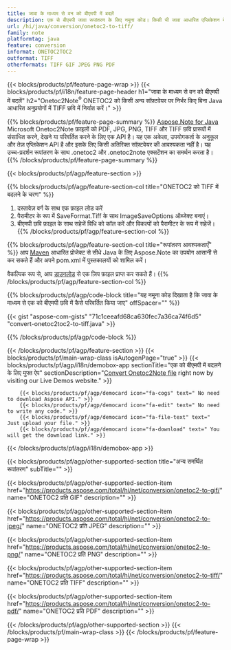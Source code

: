 ```yaml
---
title: जावा के माध्यम से वन को बीएमपी में बदलें
description: एक से बीएमपी जावा रूपांतरण के लिए नमूना कोड। किसी भी जावा आधारित एप्लिकेशन में बैच वन फाइल से बीएमपी रूपांतरण के लिए एपीआई उदाहरण कोड का उपयोग करें। 
url: /hi/java/conversion/onetoc2-to-tiff/
family: note
platformtag: java
feature: conversion
informat: ONETOC2TOC2
outformat: TIFF
otherformats: TIFF GIF JPEG PNG PDF
---
```

{{< blocks/products/pf/feature-page-wrap >}}
{{< blocks/products/pf/i18n/feature-page-header h1="जावा के माध्यम से वन को बीएमपी में बदलें" h2="Onetoc2Note<sup>&reg;</sup> ONETOC2 को किसी अन्य सॉफ़्टवेयर पर निर्भर किए बिना Java आधारित अनुप्रयोगों में TIFF छवि में निर्यात करें।" >}}

{{% blocks/products/pf/feature-page-summary %}}
[Aspose.Note for Java](https://products.aspose.com/note/java/) Microsoft Onetoc2Note फ़ाइलों को PDF, JPG, PNG, TIFF और TIFF छवि प्रारूपों में संसाधित करने, देखने या परिवर्तित करने के लिए एक API है। यह एक अकेला, उपयोगकर्ता के अनुकूल और तेज़ एप्लिकेशन API है और इसके लिए किसी अतिरिक्त सॉफ़्टवेयर की आवश्यकता नहीं है। यह उच्च-प्रदर्शन रूपांतरण के साथ .onetoc2 और .onetoc2note एक्सटेंशन का समर्थन करता है।
{{% /blocks/products/pf/feature-page-summary  %}}

{{< blocks/products/pf/agp/feature-section >}}

{{% blocks/products/pf/agp/feature-section-col title="ONETOC2 को TIFF में बदलने के चरण" %}}
1. दस्तावेज़ वर्ग के साथ एक फ़ाइल लोड करें
2. पैरामीटर के रूप में SaveFormat.Tiff के साथ ImageSaveOptions ऑब्जेक्ट बनाएं।
3. बीएमपी छवि फ़ाइल के साथ सहेजें विधि को कॉल करें और विकल्पों को पैरामीटर के रूप में सहेजें।
{{% /blocks/products/pf/agp/feature-section-col %}}

{{% blocks/products/pf/agp/feature-section-col title="रूपांतरण आवश्यकताएँ" %}}
आप [Maven](https://repository.aspose.com/webapp/#/artifacts/browse/tree/General/repo/com/aspose/aspose-note) आधारित प्रोजेक्ट से सीधे Java के लिए Aspose.Note का उपयोग आसानी से कर सकते हैं और अपने pom.xml में पुस्तकालयों को शामिल करें।

वैकल्पिक रूप से, आप [डाउनलोड](https://downloads.aspose.com/note/java) से एक ज़िप फ़ाइल प्राप्त कर सकते हैं।
{{% /blocks/products/pf/agp/feature-section-col %}}

{{% blocks/products/pf/agp/code-block title="यह नमूना कोड दिखाता है कि जावा के माध्यम से एक को बीएमपी छवि में कैसे परिवर्तित किया जाए" offSpacer="" %}}

{{< gist "aspose-com-gists" "71c1ceeafd68ca630fec7a36ca74f6d5" "convert-onetoc2toc2-to-tiff.java" >}}

{{% /blocks/products/pf/agp/code-block %}}

{{< /blocks/products/pf/agp/feature-section >}}
{{< blocks/products/pf/main-wrap-class isAutogenPage="true" >}}
{{< blocks/products/pf/agp/i18n/demobox-app sectionTitle="एक को बीएमपी में बदलने के लिए मुफ्त ऐप" sectionDescription="[Convert Onetoc2Note file](https://products.aspose.app/note/conversion/onetoc2note-to-tiff) right now by visiting our Live Demos website." >}}

        {{< blocks/products/pf/agp/democard icon="fa-cogs" text=" No need to download Aspose API." >}}
        {{< blocks/products/pf/agp/democard icon="fa-edit" text=" No need to write any code." >}}
        {{< blocks/products/pf/agp/democard icon="fa-file-text" text=" Just upload your file." >}}
        {{< blocks/products/pf/agp/democard icon="fa-download" text=" You will get the download link." >}}
		
{{< /blocks/products/pf/agp/i18n/demobox-app >}}

{{< blocks/products/pf/agp/other-supported-section title="अन्य समर्थित रूपांतरण" subTitle="" >}}

{{< blocks/products/pf/agp/other-supported-section-item href="https://products.aspose.com/total/hi/net/conversion/onetoc2-to-gif/" name="ONETOC2 प्रति GIF" description="" >}}

{{< blocks/products/pf/agp/other-supported-section-item href="https://products.aspose.com/total/hi/net/conversion/onetoc2-to-jpeg/" name="ONETOC2 प्रति JPEG" description="" >}}

{{< blocks/products/pf/agp/other-supported-section-item href="https://products.aspose.com/total/hi/net/conversion/onetoc2-to-png/" name="ONETOC2 प्रति PNG" description="" >}}

{{< blocks/products/pf/agp/other-supported-section-item href="https://products.aspose.com/total/hi/net/conversion/onetoc2-to-tiff/" name="ONETOC2 प्रति TIFF" description="" >}}

{{< blocks/products/pf/agp/other-supported-section-item href="https://products.aspose.com/total/hi/net/conversion/onetoc2-to-pdf/" name="ONETOC2 प्रति PDF" description="" >}}



{{< /blocks/products/pf/agp/other-supported-section >}}
{{< /blocks/products/pf/main-wrap-class >}}
{{< /blocks/products/pf/feature-page-wrap >}}